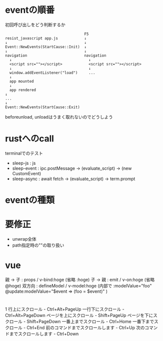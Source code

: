 # eventの順番

初回呼び出しをどう判断するか

```  
                                    F5
resist_javascript app.js            ↓
↓                                   ↓
Event::NewEvents(StartCause::Init)  ↓
↓                                   ↓
navigation                          navigation
  ↓                                   ↓
  <script src=""></script>            <script src=""></script>
  ↓                                   ↓
  window.addEventListener("load")     ...
  ↓
  app mounted
  ↓
  app rendered
↓
...
↓
Event::NewEvents(StartCause::Exit)
```

beforeunload, unloadはうまく取れないのでどうしよう

# rustへのcall

terminalでのテスト
- sleep-js    : js
- sleep-event : ipc.postMessage -> (evaluate_script) -> (new CustomEvent)
- sleep-async : await fetch -> (evaluate_script) -> term.prompt

# eventの種類

# 要修正

- unwrap全体
- path指定時の""の取り扱い

# vue

親 -> 子 : props / v-bind:hoge (省略 :hoge)
子 -> 親 : emit / v-on:hoge (省略 @hoge)
双方向   : defineModel / v-model:hoge
  (内部で :modelValue="foo" @update:modelValue="$event => (foo = $event)" )

# 

1 行上にスクロール - Ctrl+Alt+PageUp
一行下にスクロール - Ctrl+Alt+PageDown
ページを上にスクロール - Shift+PageUp
ページを下にスクロール - Shift+PageDown
一番上までスクロール - Ctrl+Home
一番下までスクロール - Ctrl+End
前のコマンドまでスクロールします - Ctrl+Up
次のコマンドまでスクロールします - Ctrl+Down